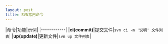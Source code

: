 ```yaml
---
layout: post
title: SVN常用命令
---
```


|命令|功能|示例|
|------------|
|**ci(commit)**|提交文件|`svn ci -m '说明' 文件列表`|
|**up(update)**|更新文件|`svn up 文件列表`|